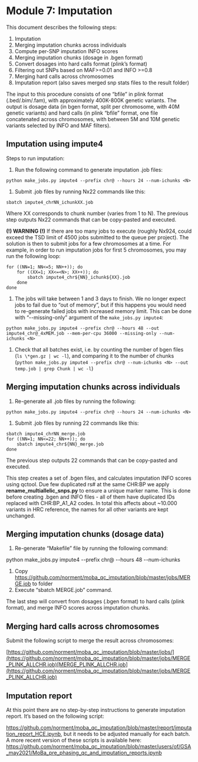 ﻿# Module 7: Imputation

This document describes the following steps:
1. Imputation 
1. Merging imputation chunks across individuals
1. Compute per-SNP imputation INFO scores
1. Merging imputation chunks (dosage in .bgen format)
1. Convert dosages into hard calls format (plink’s format)
1. Filtering out SNPs based on MAF>=0.01 and INFO >=0.8
1. Merging hard calls across chromosomes 
1. Imputation report (also saves merged snp stats files to the result folder)

The input to this procedure consists of one “bfile” in plink format (.bed/.bim/.fam), with approximately 400K-800K genetic variants. The output is dosage data (in bgen format, split per chromosome, with 40M genetic variants) and hard calls (in plink “bfile” format, one file concatenated across chromosomes, with between 5M and 10M genetic variants selected by INFO and MAF filters).

## Imputation using impute4

Steps to run imputation:

1. Run the following command to generate imputation .job files:

```
python make_jobs.py impute4 --prefix chr@ --hours 24 --num-ichunks <N>
```

1. Submit .job files by running Nx22 commands like this:

```
sbatch impute4_chrNN_ichunkXX.job  
```

Where XX corresponds to chunk number (varies from 1 to N). The previous step outputs Nx22 commands that can be copy-pasted and executed.

**(!) WARNING (!)** If there are too many jobs to execute (roughly Nx924, could exceed the TSD limit of 4500 jobs submitted to the queue per project). The solution is then to submit jobs for a few chromosomes at a time. For example, in order to run imputation jobs for first 5 chromosomes, you may run the following loop:
```
for ((NN=1; NN<=5; NN++)); do
    for ((XX=1; XX<=<N>; XX++)); do  
        sbatch impute4_chr${NN}_ichunk${XX}.job
    done
done
```

1. The jobs will take between 1 and 3 days to finish. We no longer expect jobs to fail due to “out of memory”, but if this happens you would need to re-generate failed jobs with increased memory limit. This can be done with “--missing-only” argument of the ``make_jobs.py impute4``:

```
python make_jobs.py impute4 --prefix chr@ --hours 48 --out impute4_chr@_4xMEM.job --mem-per-cpu 36000 --missing-only --num-ichunks <N>
```

1. Check that all batches exist, i.e. by counting the number of bgen files (``ls \*gen.gz | wc -l``), and comparing it to the number of chunks (``python make_jobs.py impute4 --prefix chr@ --num-ichunks <N> --out temp.job | grep Chunk | wc -l``)
## Merging imputation chunks across individuals
1. Re-generate all .job files by running the following:
```
python make_jobs.py impute4 --prefix chr@ --hours 24 --num-ichunks <N>
```
1. Submit .job files by running 22 commands like this:
```
sbatch impute4_chrNN_merge.job  
for ((NN=1; NN<=22; NN++)); do
    sbatch impute4_chr${NN}_merge.job  
done
```
The previous step outputs 22 commands that can be copy-pasted and executed. 

This step creates a set of .bgen files, and calculates imputation INFO scores using qctool. Due few duplicated rs# at the same CHR:BP we apply **rename\_multiallelic\_snps.py** to ensure a unique marker name. This is done before creating .bgen and INFO files - all of them have duplicated IDs replaced with CHR:BP\_A1\_A2 codes. In total this affects about ~10.000 variants in HRC reference, the names for all other variants are kept unchanged.
## Merging imputation chunks (dosage data)
1. Re-generate “Makefile” file by running the following command:

python make\_jobs.py impute4 --prefix chr@ --hours 48 --num-ichunks <N>

1. Copy <https://github.com/norment/moba_qc_imputation/blob/master/jobs/MERGE.job> to <ROOT> folder
1. Execute “sbatch MERGE.job” command.

The last step will convert from dosages (.bgen format) to hard calls (plink format), and merge INFO scores across imputation chunks. 
## Merging hard calls across chromosomes 
Submit the following script to merge the result across chromosomes: 

[https://github.com/norment/moba_qc_imputation/blob/master/jobs/](https://github.com/norment/moba_qc_imputation/blob/master/jobs/MERGE_PLINK_ALLCHR.job)[MERGE_PLINK_ALLCHR.job](https://github.com/norment/moba_qc_imputation/blob/master/jobs/MERGE_PLINK_ALLCHR.job)
## Imputation report
At this point there are no step-by-step instructions to generate imputation report. It’s based on the following script:  

<https://github.com/norment/moba_qc_imputation/blob/master/report/imputation_report_HCE.ipynb>, but it needs to be adjusted manually for each batch. A more recent version of these scripts is available here: <https://github.com/norment/moba_qc_imputation/blob/master/users/of/GSA_may2021/MoBa_pre_phasing_qc_and_imputation_reports.ipynb> 
